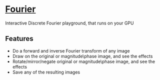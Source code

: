 # [Fourier](https://haalon.com/fourier)

Interactive Discrete Fourier playground, that runs on your GPU

## Features
* Do a forward and inverse Fourier transform of any image
* Draw on the original or magnitude\phase image, and see the effects
* Rotate/mirror/negate original or magnitude\phase image, and see the effects
* Save any of the resulting images
